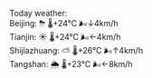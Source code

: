 Today weather:  
Beijing: ⛈   🌡️+24°C 🌬️↓4km/h  
Tianjin: ☀️   🌡️+24°C 🌬️←4km/h  
Shijiazhuang: ⛅️  🌡️+26°C 🌬️↑4km/h  
Tangshan: 🌦   🌡️+23°C 🌬️←8km/h  
